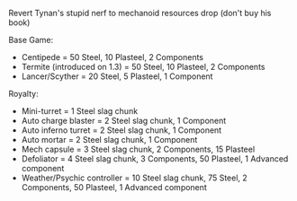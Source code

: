 Revert Tynan's stupid nerf to mechanoid resources drop (don't buy his book)

Base Game:
+ Centipede = 50 Steel, 10 Plasteel, 2 Components
+ Termite (introduced on 1.3) = 50 Steel, 10 Plasteel, 2 Components
+ Lancer/Scyther = 20 Steel, 5 Plasteel, 1 Component

Royalty:
+ Mini-turret = 1 Steel slag chunk
+ Auto charge blaster = 2 Steel slag chunk, 1 Component
+ Auto inferno turret = 2 Steel slag chunk, 1 Component
+ Auto mortar = 2 Steel slag chunk, 1 Component
+ Mech capsule = 3 Steel slag chunk, 2 Components, 15 Plasteel
+ Defoliator = 4 Steel slag chunk, 3 Components, 50 Plasteel, 1 Advanced component
+ Weather/Psychic controller = 10 Steel slag chunk, 75 Steel, 2 Components, 50 Plasteel, 1 Advanced component
